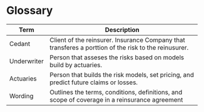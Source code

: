 # Glossary

|Term|Description|
|-|-|
|Cedant|Client of the reinsurer. Insurance Company that transferes a porttion of the risk to the reinusurer.|
|Underwriter|Person that asseses the risks based on models build by actuaries.|
|Actuaries|Person that builds the risk models, set pricing, and predict future claims or losses.|
|Wording|Outlines the terms, conditions, definitions, and scope of coverage in a reinsurance agreement|